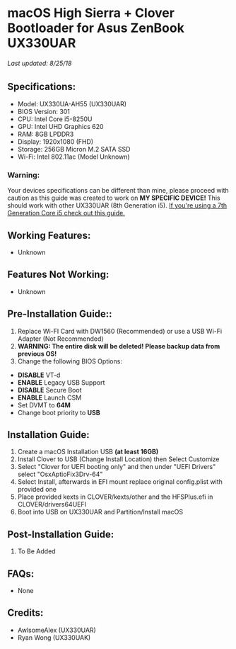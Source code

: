 # macOS High Sierra + Clover Bootloader for Asus ZenBook UX330UAR
###### Last updated: 8/25/18

## Specifications:
* Model: UX330UA-AH55 (UX330UAR)
* BIOS Version: 301
* CPU: Intel Core i5-8250U
* GPU: Intel UHD Graphics 620
* RAM: 8GB LPDDR3
* Display: 1920x1080 (FHD)
* Storage: 256GB Micron M.2 SATA SSD
* Wi-Fi: Intel 802.11ac (Model Unknown)

### Warning:
Your devices specifications can be different than mine, please proceed with caution as this guide was created to work on **MY SPECIFIC DEVICE!** This should work with other UX330UAR (8th Generation i5). [If you're using a 7th Generation Core i5 check out this guide.](https://github.com/Rybo713/UX330UA-macOS)

## Working Features:
* Unknown

## Features Not Working:
* Unknown

## Pre-Installation Guide::
1. Replace Wi-FI Card with DW1560 (Recommended) or use a USB Wi-Fi Adapter (Not Recommended)
2. **WARNING: The entire disk will be deleted! Please backup data from previous OS!**
3. Change the following BIOS Options:
* **DISABLE** VT-d
* **ENABLE** Legacy USB Support
* **DISABLE** Secure Boot
* **ENABLE** Launch CSM
* Set DVMT to **64M**
* Change boot priority to **USB**

## Installation Guide:
1. Create a macOS Installation USB **(at least 16GB)**
2. Install Clover to USB (Change Install Location) then Select Customize
3. Select "Clover for UEFI booting only" and then under "UEFI Drivers" select "OsxAptioFix3Drv-64"
4. Select Install, afterwards in EFI mount replace original config.plist with provided one
5. Place provided kexts in CLOVER/kexts/other and the HFSPlus.efi in CLOVER/drivers64UEFI
6. Boot into USB on UX330UAR and Partition/Install macOS

## Post-Installation Guide:
1. To Be Added

## FAQs:
* None

## Credits:
* AwlsomeAlex (UX330UAR)
* Ryan Wong (UX330UAK)
